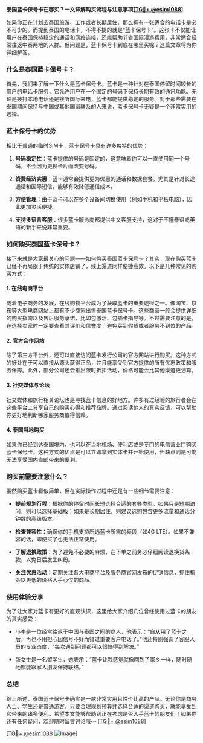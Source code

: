 **泰国蓝卡保号卡在哪买？一文详解购买流程与注意事项[[TG💪+ @esim1088](https://t.me/s/esim1088)]**

如果你正在计划去泰国旅游、工作或者长期居住，那么拥有一张适合的电话卡是必不可少的。而提到泰国的电话卡，不得不提的就是“蓝卡保号卡”。这张卡不仅能让用户在泰国保持稳定的通话和网络连接，还能帮助节省国际漫游费用，非常适合经常往返中泰两地的人群。但问题是，蓝卡保号卡到底在哪里买呢？这篇文章将为你详细解答。

### 什么是泰国蓝卡保号卡？

首先，我们来了解一下什么是蓝卡保号卡。蓝卡是一种针对在泰国停留时间较长的用户的电话卡服务，它允许用户在一个固定的号码下保持长期有效的通讯功能。无论是拨打本地电话还是接听国际来电，蓝卡都能提供稳定的服务。对于那些需要在泰国期间保持与中国或其他国家联系的人来说，蓝卡保号卡无疑是一个非常实用的选择。

### 蓝卡保号卡的优势

相比于普通的临时SIM卡，蓝卡保号卡具有许多独特的优势：

1. **号码稳定性**：蓝卡提供的号码是固定的，这意味着你可以一直使用同一个号码，不会因为更换卡片而改变号码。
   
2. **资费经济实惠**：蓝卡通常会提供更为优惠的通话和数据套餐，尤其是针对长途通话和国际短信，能够有效降低通信成本。

3. **方便管理**：由于蓝卡可以在多个设备间切换使用（例如手机和平板电脑），因此更加灵活便捷。

4. **支持多语言客服**：很多蓝卡服务商都提供中文客服支持，这对于不懂泰语或英语的新手来说非常重要。

### 如何购买泰国蓝卡保号卡？

接下来就是大家最关心的问题——如何购买泰国蓝卡保号卡？其实，现在购买蓝卡已经不再局限于传统的实体店铺了，线上渠道同样便捷高效。以下是几种常见的购买方式：

#### 1. 在线电商平台

随着电子商务的发展，在线购物平台成为了获取蓝卡的重要途径之一。像淘宝、京东等大型电商网站上都有不少商家出售泰国蓝卡保号卡。这些商家一般会提供详细的购买指南以及售后服务承诺，比如包激活、包插卡指导等。不过需要注意的是，在选择卖家时一定要查看其评价和信誉度，避免买到假货或者服务不到位的产品。

#### 2. 官方合作网站

除了第三方平台外，还可以直接访问蓝卡发行公司的官方网站进行购买。这种方式的好处在于可以直接从源头获得正品，并且能享受到官方提供的所有优惠政策和服务保障。此外，部分公司还会推出限时折扣活动，价格可能会比其他渠道更划算。

#### 3. 社交媒体与论坛

社交媒体和旅行相关论坛也是寻找蓝卡信息的好地方。许多有过经验的旅行者会在这些平台上分享自己的购买心得和推荐品牌。通过阅读他人的真实反馈，可以帮助你更好地判断哪家服务商值得信赖。

#### 4. 泰国当地购买

如果你已经到达泰国境内，也可以在当地机场、便利店或是专门的电信营业厅购买蓝卡保号卡。这种方式的优点是可以立即拿到实体卡并开始使用，但缺点则是可能无法享受国内直邮带来的便利。

### 购买前需要注意什么？

虽然购买蓝卡看似简单，但在实际操作过程中还是有一些细节需要注意：

- **提前规划行程**：根据你的停留时间长短选择合适的套餐类型。如果只是短期访问，则可以选择基础版；如果是长期居住，则建议选购包含更多流量和通话分钟数的高级版本。

- **检查兼容性**：确保你的手机支持所选蓝卡所需的频段（如4G LTE）。如果不兼容的话，即使买了也无法正常使用。

- **了解退换政策**：为了避免不必要的麻烦，在下单之前务必仔细阅读退换货条款，以免日后发生纠纷。

- **关注优惠活动**：定期关注各大电商平台及服务商官网发布的促销信息，抓住机会以更低的价格入手心仪的商品。

### 使用体验分享

为了让大家对蓝卡有更好的直观认识，这里给大家介绍几位曾经使用过蓝卡的朋友的真实感受：

- 小李是一位经常往返于中国与泰国之间的商人，他表示：“自从用了蓝卡之后，再也不用担心因信号不好而错过重要客户电话了。”他还特别强调了客服人员的专业态度，“每次遇到问题都可以很快得到解决。”

- 张女士是一名留学生，她表示：“蓝卡让我感觉就像回到了家乡一样，随时随地都能跟家人朋友保持联络。”

### 总结

综上所述，泰国蓝卡保号卡确实是一款非常实用且性价比高的产品。无论你是商务人士、学生还是普通游客，只要合理规划预算并选择合适的渠道购买，就能享受到它带来的诸多便利。希望本文能够帮助到正在考虑是否入手蓝卡的朋友们！如果你还有任何疑问，欢迎随时留言讨论哦～ [[TG💪+ @esim1088](https://t.me/s/esim1088)]

[[TG💪+ @esim1088](https://t.me/s/esim1088) ![Image](https://i.postimg.cc/4NQfJmqS/Snipaste-2025-05-13-00-14-12.png)]
